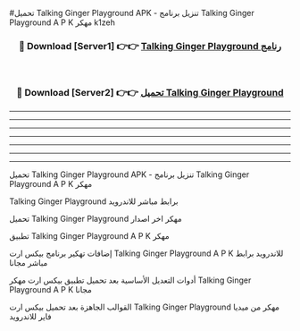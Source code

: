 #تحميل Talking Ginger Playground  APK - تنزيل برنامج Talking Ginger Playground  A P K مهكر k1zeh 



<div align="center">
<h3>🔴 Download [Server1] 👉👉 <a href="https://apkdownload10.web.app/?title=Talking Ginger Playground ">Talking Ginger Playground  رنامج</a></h3><br>

<h3>🔴 Download [Server2] 👉👉 <a href="https://apkdownload10.web.app/?title=Talking Ginger Playground ">تحميل Talking Ginger Playground  </a></h3>
</div>


----------------------------------------------------------

----------------------------------------------------------

----------------------------------------------------------

----------------------------------------------------------

----------------------------------------------------------

----------------------------------------------------------

----------------------------------------------------------

تحميل Talking Ginger Playground  APK - تنزيل برنامج Talking Ginger Playground  A P K مهكر

Talking Ginger Playground  برابط مباشر للاندرويد

تحميل Talking Ginger Playground  مهكر اخر اصدار

تطبيق Talking Ginger Playground  A P K مهكر

إضافات تهكير برنامج بيكس ارت Talking Ginger Playground  A P K للاندرويد برابط مباشر مجانا

أدوات التعديل الأساسية بعد تحميل تطبيق بيكس ارت مهكر Talking Ginger Playground  A P K مجانا

القوالب الجاهزة بعد تحميل بيكس ارت Talking Ginger Playground  مهكر من ميديا فاير للاندرويد


